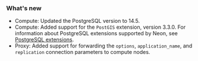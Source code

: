### What's new

- Compute: Updated the PostgreSQL version to 14.5.
- Compute: Added support for the `PostGIS` extension, version 3.3.0. For information about PostgreSQL extensions supported by Neon, see [PostgreSQL extensions](../docs/extensions/pg-extensions).
- Proxy: Added support for forwarding the `options`, `application_name`, and `replication` connection parameters to compute nodes.
